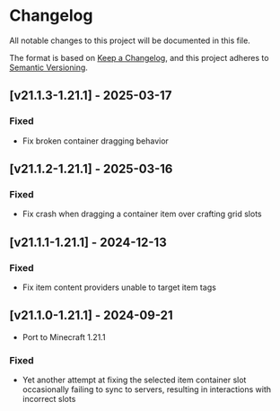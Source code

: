 # Changelog
All notable changes to this project will be documented in this file.

The format is based on [Keep a Changelog](https://keepachangelog.com/en/1.0.0/),
and this project adheres to [Semantic Versioning](https://semver.org/spec/v2.0.0.html).

## [v21.1.3-1.21.1] - 2025-03-17
### Fixed
- Fix broken container dragging behavior

## [v21.1.2-1.21.1] - 2025-03-16
### Fixed
- Fix crash when dragging a container item over crafting grid slots

## [v21.1.1-1.21.1] - 2024-12-13
### Fixed
- Fix item content providers unable to target item tags 

## [v21.1.0-1.21.1] - 2024-09-21
- Port to Minecraft 1.21.1
### Fixed
- Yet another attempt at fixing the selected item container slot occasionally failing to sync to servers, resulting in interactions with incorrect slots
